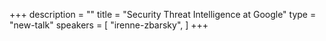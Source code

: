 +++
description = ""
title = "Security Threat Intelligence at Google"
type = "new-talk"
speakers = [
        "irenne-zbarsky",
]
+++